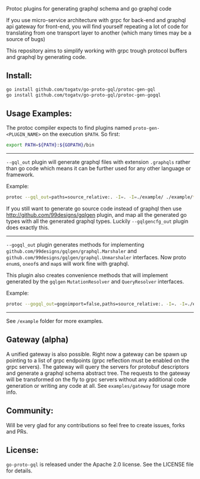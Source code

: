 Protoc plugins for generating graphql schema and go graphql code

If you use micro-service architecture with grpc for back-end and graphql api gateway for front-end, you will find yourself
repeating a lot of code for translating from one transport layer to another (which many times may be a source of bugs)

This repository aims to simplify working with grpc trough protocol buffers and graphql by generating code.

## Install:

```sh
go install github.com/togatv/go-proto-gql/protoc-gen-gql
go install github.com/togatv/go-proto-gql/protoc-gen-gogql
```

## Usage Examples:

The protoc compiler expects to find plugins named `proto-gen-<PLUGIN_NAME>` on the execution `$PATH`. So first:

```sh
export PATH=${PATH}:${GOPATH}/bin
```

---

`--gql_out` plugin will generate graphql files with extension `.graphqls`
rather than go code which means it can be further used for any other language or framework.

Example:

```sh
protoc --gql_out=paths=source_relative:. -I=. -I=./example/ ./example/*.proto
```

If you still want to generate go source code instead of graphql then use
http://github.com/99designs/gqlgen plugin, and map all the generated go types with all the generated graphql types.
Luckily `--gqlgencfg_out` plugin does exactly this.

---

`--gogql_out` plugin generates methods for implementing
`github.com/99designs/gqlgen/graphql.Marshaler` and `github.com/99designs/gqlgen/graphql.Unmarshaler` interfaces. Now proto `enum`s, `oneof`s and `map`s will work fine with graphql.

This plugin also creates convenience methods that will implement generated by the `gqlgen` `MutationResolver` and `QueryResolver` interfaces.

Example:

```sh
protoc --gogql_out=gogoimport=false,paths=source_relative:. -I=. -I=./example/ ./example/*.proto
```

---

See `/example` folder for more examples.

## Gateway (alpha)

A unified gateway is also possible. Right now a gateway can be spawn up
pointing to a list of grpc endpoints (grpc reflection must be enabled on the grpc servers).
The gateway will query the servers for protobuf descriptors and generate a graphql schema abstract tree.
The requests to the gateway will be transformed on the fly to grpc servers without any additional code generation
or writing any code at all. See `examples/gateway` for usage more info.

## Community:

Will be very glad for any contributions so feel free to create issues, forks and PRs.

## License:

`go-proto-gql` is released under the Apache 2.0 license. See the LICENSE file for details.
